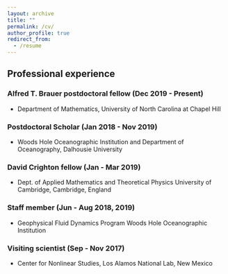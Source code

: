 ```yaml
---
layout: archive
title: ""
permalink: /cv/
author_profile: true
redirect_from:
  - /resume
---
```


<!--{% include base_path %}
Here is a complete version of my [CV](https://qiuyang50.github.io/files/CV_QiuYang.pdf). -->

Professional experience
-
### Alfred T. Brauer postdoctoral fellow (Dec 2019 - Present) 
* Department of Mathematics,
  University of North Carolina at Chapel Hill
<!--* Address: 902 Battelle Blvd, Richland, WA 99354 -->

### Postdoctoral Scholar (Jan 2018 - Nov 2019) 
* Woods Hole Oceanographic Institution and Department of Oceanography, Dalhousie University

### David Crighton fellow (Jan - Mar 2019)  
* Dept. of Applied Mathematics and Theoretical Physics University of Cambridge, Cambridge, England

### Staff member (Jun - Aug 2018, 2019)  
* Geophysical Fluid Dynamics Program Woods Hole Oceanographic Institution

### Visiting scientist (Sep - Nov 2017)  
* Center for Nonlinear Studies, Los Alamos National Lab, New Mexico

<!-- Education
-
### (2012 fall--2017 spring) Ph.D. in Mathematics and Atmosphere and Ocean Sciences
* Center for Atmosphere Ocean Science, Courant Institute, New York University, NY, USA
* Thesis: Multi-Scale Models for the Scale Interaction of Organized Tropical Convection
* Thesis Advisor: Andrew J. Majda

### (2008 fall--2012 spring) B.S. in Applied Mathematics (major) and Physics (minor)
* Zhiyuan College, Shanghai Jiao Tong University, Shanghai, China
* Thesis: Optimal Transport of Water in the Biological Network
* Thesis Advisor: David Cai (Courant, NYU) and Dan Hu (SJTU)


Education
======
* B.S. in GitHub, GitHub University, 2012
* M.S. in Jekyll, GitHub University, 2014
* Ph.D in Version Control Theory, GitHub University, 2018 (expected)

Work experience
======
* Summer 2015: Research Assistant
  * Github University
  * Duties included: Tagging issues
  * Supervisor: Professor Git

* Fall 2015: Research Assistant
  * Github University
  * Duties included: Merging pull requests
  * Supervisor: Professor Hub
  
Skills
======
* Skill 1
* Skill 2
  * Sub-skill 2.1
  * Sub-skill 2.2
  * Sub-skill 2.3
* Skill 3

Publications
======
  <ul>{% for post in site.publications %}
    {% include archive-single-cv.html %}
  {% endfor %}</ul>
  
Talks
======
  <ul>{% for post in site.talks %}
    {% include archive-single-talk-cv.html %}
  {% endfor %}</ul>
  
Teaching
======
  <ul>{% for post in site.teaching %}
    {% include archive-single-cv.html %}
  {% endfor %}</ul>
  
Service and leadership
======
* Currently signed in to 43 different slack teams
-->
